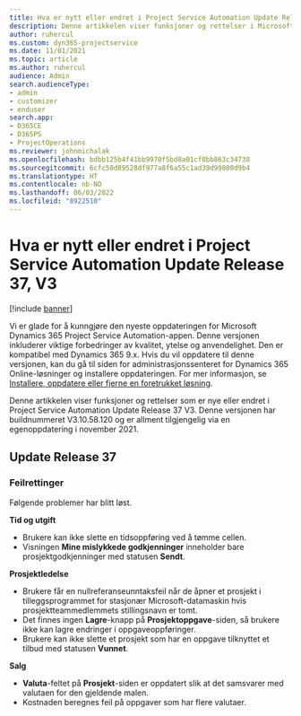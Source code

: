 ```yaml
---
title: Hva er nytt eller endret i Project Service Automation Update Release 37, V3
description: Denne artikkelen viser funksjoner og rettelser i Microsoft Dynamics 365 Project Service Automation Update Release 37 V3.
author: ruhercul
ms.custom: dyn365-projectservice
ms.date: 11/01/2021
ms.topic: article
ms.author: ruhercul
audience: Admin
search.audienceType:
- admin
- customizer
- enduser
search.app:
- D365CE
- D365PS
- ProjectOperations
ms.reviewer: johnmichalak
ms.openlocfilehash: bdbb125b4f41bb9970f5bd8a01cf0bb863c34738
ms.sourcegitcommit: 6cfc50d89528df977a8f6a55c1ad39d99800d9b4
ms.translationtype: HT
ms.contentlocale: nb-NO
ms.lasthandoff: 06/03/2022
ms.locfileid: "8922510"
---
```

# <a name="whats-new-or-changed-in-project-service-automation-update-release-37-v3"></a>Hva er nytt eller endret i Project Service Automation Update Release 37, V3

[!include [banner](../includes/psa-now-project-operations.md)]

Vi er glade for å kunngjøre den nyeste oppdateringen for Microsoft Dynamics 365 Project Service Automation-appen. Denne versjonen inkluderer viktige forbedringer av kvalitet, ytelse og anvendelighet. Den er kompatibel med Dynamics 365 9.x. Hvis du vil oppdatere til denne versjonen, kan du gå til siden for administrasjonssenteret for Dynamics 365 Online-løsninger og installere oppdateringen. For mer informasjon, se [Installere, oppdatere eller fjerne en foretrukket løsning](/power-platform/admin/install-remove-preferred-solution).

Denne artikkelen viser funksjoner og rettelser som er nye eller endret i Project Service Automation Update Release 37 V3. Denne versjonen har buildnummeret V3.10.58.120 og er allment tilgjengelig via en egenoppdatering i november 2021.

## <a name="update-release-37"></a>Update Release 37

### <a name="bug-fixes"></a>Feilrettinger

Følgende problemer har blitt løst.

**Tid og utgift**
- Brukere kan ikke slette en tidsoppføring ved å tømme cellen.
- Visningen **Mine mislykkede godkjenninger** inneholder bare prosjektgodkjenninger med statusen **Sendt**.

**Prosjektledelse**
- Brukere får en nullreferanseunntaksfeil når de åpner et prosjekt i tilleggsprogrammet for stasjonær Microsoft-datamaskin hvis prosjektteammedlemmets stillingsnavn er tomt.
- Det finnes ingen **Lagre**-knapp på **Prosjektoppgave**-siden, så brukere ikke kan lagre endringer i oppgaveoppføringer.
- Brukere kan ikke slette et prosjekt som har en oppgave tilknyttet et tilbud med statusen **Vunnet**.

**Salg**
- **Valuta**-feltet på **Prosjekt**-siden er oppdatert slik at det samsvarer med valutaen for den gjeldende malen.
- Kostnaden beregnes feil på oppgaver som har flere valutaer.
